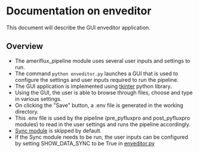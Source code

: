 # Documentation on enveditor
This document will describe the GUI enveditor application.

## Overview 
- The ameriflux_pipeline module uses several user inputs and settings to run. 
- The command ```python enveditor.py``` launches a GUI that is used to configure the settings and user inputs required to run the pipeline.
- The GUI application is implemented using [tkinter](https://docs.python.org/3/library/tk.html) python library.
- Using the GUI, the user is able to browse through files, choose and type in various settings.
- On clicking the "Save" button, a .env file is generated in the working directory.
- This .env file is used by the pipeline (pre_pyfluxpro and post_pyfluxpro modules) to read in the user settings and runs the pipeline accordingly.
- [Sync module](https://github.com/ncsa/ameriflux-pipeline/blob/develop/docs/utils/syncdata.md) is skipped by default.
- If the Sync module needs to be run, the user inputs can be configured by setting SHOW_DATA_SYNC to be True in [enveditor.py](https://github.com/ncsa/ameriflux-pipeline/blob/develop/ameriflux_pipeline/enveditor.py#L29)
